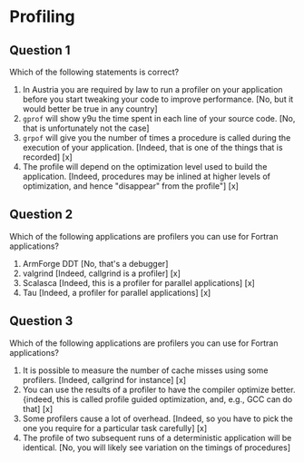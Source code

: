 # Profiling

## Question 1

Which of the following statements is correct?

1. In Austria you are required by law to run a profiler on your application before you start tweaking your code to improve performance. [No, but it would better be true in any country]
1. `gprof` will show y9u the time spent in each line of your source code. [No, that is unfortunately not the case]
1. `grpof` will give you the number of times a procedure is called during the execution of your application. [Indeed, that is one of the things that is recorded] [x]
1. The profile will depend on the optimization level used to build the application. [Indeed, procedures may be inlined at higher levels of optimization, and hence "disappear" from the profile"] [x]


## Question 2

Which of the following applications are profilers you can use for Fortran applications?

1. ArmForge DDT [No, that's a debugger]
1. valgrind [Indeed, callgrind is a profiler] [x]
1. Scalasca [Indeed, this is a profiler for parallel applications] [x]
1. Tau [Indeed, a profiler for parallel applications] [x]


## Question 3

Which of the following applications are profilers you can use for Fortran applications?

1. It is possible to measure the number of cache misses using some profilers. [Indeed, callgrind for instance] [x]
1. You can use the results of a profiler to have the compiler optimize better. {indeed, this is called profile guided optimization, and, e.g., GCC can do that] [x]
1. Some profilers cause a lot of overhead. [Indeed, so you have to pick the one you require for a particular task carefully] [x]
1. The profile of two subsequent runs of a deterministic application will be identical. [No, you will likely see variation on the timings of procedures]
